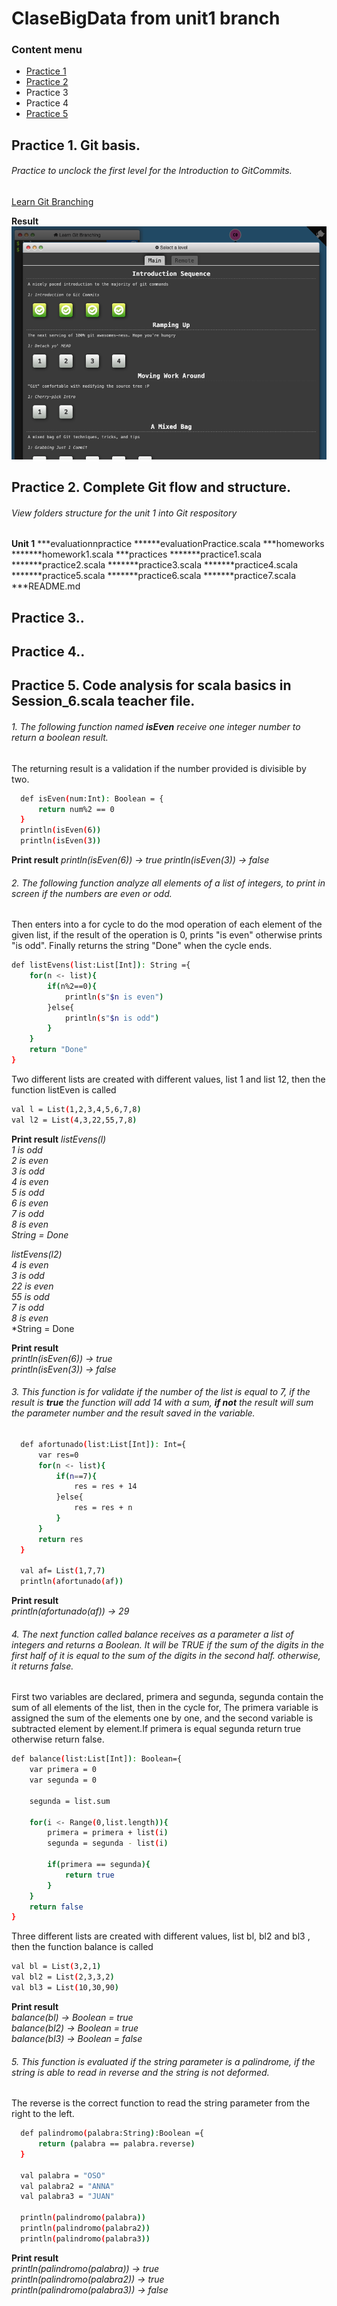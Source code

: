 # ClaseBigData from unit1 branch
### Content menu
+ [Practice 1](#practice-1-git-basis)
+ [Practice 2](#practice-2-complete-git-flow-and-structure)
+ Practice 3
+ Practice 4
+ [Practice 5](#practice-5-code-analysis-for-scala-basics-in-session_6scala-teacher-file)
## Practice 1. Git basis. 
###### Practice to unclock the first level for the Introduction to GitCommits. 
[Learn Git Branching ](https://learngitbranching.js.org/)

**Result**
![Introduction Sequence](/unit1/assets/images/Practice1Image.png "Introduction Sequence")

## Practice 2. Complete Git flow and structure. 
###### View folders structure for the unit 1 into Git respository

**Unit 1**
***evaluationnpractice
******evaluationPractice.scala
***homeworks
*******homework1.scala
***practices
*******practice1.scala
*******practice2.scala
*******practice3.scala
*******practice4.scala
*******practice5.scala
*******practice6.scala
*******practice7.scala
***README.md

## Practice 3.. 
## Practice 4.. 
## Practice 5. Code analysis for scala basics in Session_6.scala teacher file. 

###### 1. The following function named **isEven** receive one integer *number* to return a *boolean* result. 

The returning result is a validation if the number provided is divisible by two.

```sh
  def isEven(num:Int): Boolean = {
      return num%2 == 0
  }
  println(isEven(6))
  println(isEven(3))
```

**Print result**
*println(isEven(6)) -> true*
*println(isEven(3)) -> false*

###### 2. The following function analyze all elements of a list of integers, to print in screen if the numbers are even or odd.

Then enters into a for cycle to do the mod operation of each element of the given list, if the result of the operation is 0, prints "is even" otherwise prints "is odd". Finally returns the string "Done" when the cycle ends.   

```sh
def listEvens(list:List[Int]): String ={
    for(n <- list){
        if(n%2==0){
            println(s"$n is even")
        }else{
            println(s"$n is odd")
        }
    }
    return "Done"
}

```
Two different lists are created with different values, list 1 and list 12, then the function listEven is called

```sh
val l = List(1,2,3,4,5,6,7,8)
val l2 = List(4,3,22,55,7,8)

```
**Print result**
*listEvens(l)*<br>
*1 is odd*<br>
*2 is even*<br>
*3 is odd*<br>
*4 is even*<br>
*5 is odd*<br>
*6 is even*<br>
*7 is odd*<br>
*8 is even*<br>
*String = Done*<br>

*listEvens(l2)*<br>
*4 is even*<br>
*3 is odd*<br>
*22 is even*<br>
*55 is odd*<br>
*7 is odd*<br>
*8 is even*<br>
*String = Done<br>

**Print result**<br>
*println(isEven(6)) -> true*<br>
*println(isEven(3)) -> false*<br>

###### 3. This function is for validate if the number of the list is equal to 7, if the result is **true** the function will add 14 with a sum, **if not** the result will sum the parameter number and the result saved in the variable.  

```sh
  def afortunado(list:List[Int]): Int={
      var res=0
      for(n <- list){
          if(n==7){
              res = res + 14
          }else{
              res = res + n
          }
      }
      return res
  }

  val af= List(1,7,7)
  println(afortunado(af))
```
**Print result**<br>
*println(afortunado(af)) -> 29*<br>


###### 4. The next function called balance receives as a parameter a list of integers and returns a Boolean. It will be TRUE if the sum of the digits in the first half of it is equal to the sum of the digits in the second half. otherwise, it returns false.

First two variables are declared, primera and segunda, segunda contain the sum of all elements of the list, then in the cycle for, The primera variable is assigned the sum of the elements one by one, and the second variable is subtracted element by element.If primera is equal segunda return true otherwise return false.


```sh
def balance(list:List[Int]): Boolean={
    var primera = 0
    var segunda = 0

    segunda = list.sum

    for(i <- Range(0,list.length)){
        primera = primera + list(i)
        segunda = segunda - list(i)

        if(primera == segunda){
            return true
        }
    }
    return false 
}

```
Three different lists are created with different values, list bl, bl2 and bl3 , then the function balance is called

```sh
val bl = List(3,2,1)
val bl2 = List(2,3,3,2)
val bl3 = List(10,30,90)
```

**Print result**<br>
*balance(bl) -> Boolean = true*<br>
*balance(bl2) -> Boolean = true*<br>
*balance(bl3) -> Boolean = false*<br>

###### 5. This function is evaluated if the string parameter is a palindrome, if the string is able to read in reverse and the string is not deformed. 

The reverse is the correct function to read the string parameter from the right to the left. 

```sh
  def palindromo(palabra:String):Boolean ={
      return (palabra == palabra.reverse)
  }

  val palabra = "OSO"
  val palabra2 = "ANNA"
  val palabra3 = "JUAN"

  println(palindromo(palabra))
  println(palindromo(palabra2))
  println(palindromo(palabra3))
```
**Print result**<br>
*println(palindromo(palabra)) -> true*<br>
*println(palindromo(palabra2)) -> true*<br>
*println(palindromo(palabra3)) -> false*<br>

